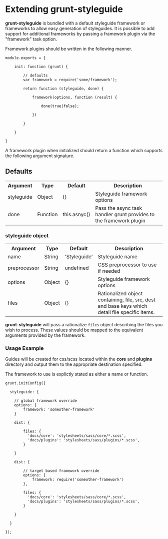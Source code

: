 # Extending grunt-styleguide

**grunt-styleguide** is bundled with a default styleguide framework or frameworks to allow easy generation of styleguides. It is possible to add support for additional frameworks by passing a framework plugin via the "framework" task option.

Framework plugins should be written in the following manner.

```
module.exports = {

	init: function (grunt) {
	
		// defaults
		var framework = require('some/framework');
	
		return function (styleguide, done) {
		
			framework(options, function (result) {
			
				done(true|false);
			
			})
		
		}
	
	}

}
```

A framework plugin when initialized should return a function which supports the following argument signature.

## Defaults 

<table>
  <tr>
    <th>Argument</th><th>Type</th><th>Default</th><th>Description</th>
  </tr><tr>
    <td>styleguide</td>
    <td>Object</td>
    <td>{}</td>
    <td>Styleguide framework options</td>
  </tr></tr>
    <td>done</td><td>Function</td>
    <td>this.asnyc()</td>
    <td>Pass the async task handler grunt provides to the framework plugin</td>
  </tr>
</table>

### styleguide object

<table>
  <tr>
    <th>Argument</th><th>Type</th><th>Default</th><th>Description</th>
  </tr><tr>
    <td>name</td>
    <td>String</td>
    <td>'Styleguide'</td>
    <td>Styleguide name </td>
  </tr><tr>
    <td>preprocessor</td><td>String</td><td>
    	undefined
    </td>
    <td>CSS preprocessor to use if needed</td>
  </tr><tr>
    <td>options</td>
    <td>Object</td>
    <td>{}</td>
    <td>Styleguide framework options</td>
  </tr><tr>
    <td>files</td><td>Object</td><td>
    	{}
    </td>
    <td>Rationalized object containing, file, src, dest and base keys which detail file specific items.</td>
  </tr>
</table>

**grunt-styleguide** will pass a rationalize `files` object describing the files you wish to process. These values should be mapped to the equivalent arguments provided by the framework.

### Usage Example
Guides will be created for css/scss located within the **core** and **plugins** directory and output them to the appropriate destination specified.

The framework to use is explictly stated as either a name or function.

```
grunt.initConfig({

  styleguide: {
  	
  	// global framework override
  	options: {
  		framework: 'someother-framework'
  	}
  
  	dist: {
  	
	    files: {
	      'docs/core': 'stylesheets/sass/core/*.scss',    
	      'docs/plugins': 'stylesheets/sass/plugins/*.scss',
	    }  	
  	
  	}
  	
  	dist: {
  		
  		// target based framework override
  		options: {
  			framework: require('someother-framework')
  		},
  	
	    files: {
	      'docs/core': 'stylesheets/sass/core/*.scss',    
	      'docs/plugins': 'stylesheets/sass/plugins/*.scss',
	    }  	
  	
  	}  	
 
  }
  
});
```